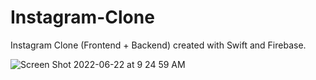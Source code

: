 # Instagram-Clone

Instagram Clone (Frontend + Backend) created with Swift and Firebase.


![Screen Shot 2022-06-22 at 9 24 59 AM](https://user-images.githubusercontent.com/97193403/175010776-8edce996-8a3b-4c52-8c3b-aedef6bf89d8.png)

